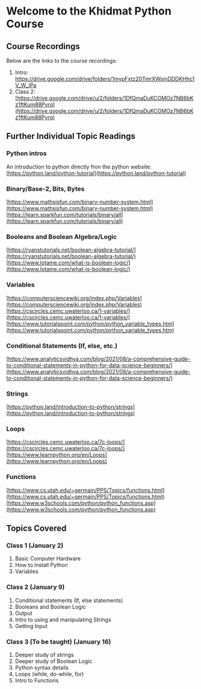 # Welcome to the Khidmat Python Course

## Course Recordings

Below are the links to the course recordings: 

1. Intro: [https://drive.google.com/drive/folders/1mypFxtz20TmrXWsjnDDDKHhc1V_W_IPa
](https://drive.google.com/drive/folders/1mypFxtz20TmrXWsjnDDDKHhc1V_W_IPa)
2. Class 2: [https://drive.google.com/drive/u/2/folders/1DfQmaDuKCGMOz7NB6bKz1ftKum88Pyrq](https://drive.google.com/drive/u/2/folders/1DfQmaDuKCGMOz7NB6bKz1ftKum88Pyrq)

## Further Individual Topic Readings
### Python intros
An introduction to python directly fron the python website: [https://python.land/python-tutorial](https://python.land/python-tutorial)

### Binary/Base-2, Bits, Bytes
[https://www.mathsisfun.com/binary-number-system.html](https://www.mathsisfun.com/binary-number-system.html)
[https://learn.sparkfun.com/tutorials/binary/all](https://learn.sparkfun.com/tutorials/binary/all)

### Booleans and Boolean Algebra/Logic
[https://ryanstutorials.net/boolean-algebra-tutorial/](https://ryanstutorials.net/boolean-algebra-tutorial/)
[https://www.lotame.com/what-is-boolean-logic/](https://www.lotame.com/what-is-boolean-logic/)

### Variables
[https://computersciencewiki.org/index.php/Variables](https://computersciencewiki.org/index.php/Variables)
[https://cscircles.cemc.uwaterloo.ca/1-variables/](https://cscircles.cemc.uwaterloo.ca/1-variables/)
[https://www.tutorialspoint.com/python/python_variable_types.htm](https://www.tutorialspoint.com/python/python_variable_types.htm)

### Conditional Statements (If, else, etc.)
[https://www.analyticsvidhya.com/blog/2021/08/a-comprehensive-guide-to-conditional-statements-in-python-for-data-science-beginners/](https://www.analyticsvidhya.com/blog/2021/08/a-comprehensive-guide-to-conditional-statements-in-python-for-data-science-beginners/)

### Strings
[https://python.land/introduction-to-python/strings](https://python.land/introduction-to-python/strings)

### Loops
[https://cscircles.cemc.uwaterloo.ca/7c-loops/](https://cscircles.cemc.uwaterloo.ca/7c-loops/)
[https://www.learnpython.org/en/Loops](https://www.learnpython.org/en/Loops)

### Functions
[https://www.cs.utah.edu/~germain/PPS/Topics/functions.html](https://www.cs.utah.edu/~germain/PPS/Topics/functions.html)
[https://www.w3schools.com/python/python_functions.asp](https://www.w3schools.com/python/python_functions.asp)

## Topics Covered
### Class 1 (January 2)
1. Basic Computer Hardware
2. How to install Python
3. Variables

### Class 2 (January 9)
1. Conditional statements (If, else statements)
2. Booleans and Boolean Logic
3. Output
4. Intro to using and manipulating Strings
5. Getting Input

### Class 3 (To be taught) (January 16)
1. Deeper study of strings
2. Deeper study of Boolean Logic
3. Python syntax details
4. Loops (while, do-while, for)
5. Intro to Functions
